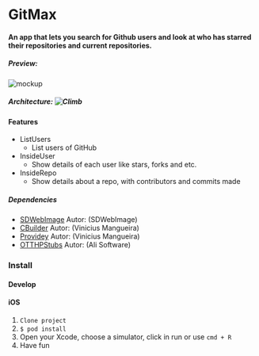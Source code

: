 # GitMax 

#### An app that lets you search for Github users and look at who has starred their repositories and current repositories.


##### Preview: 

![mockup](https://user-images.githubusercontent.com/32227073/67043334-356ada80-f100-11e9-8bcd-2fb54cc80be9.png)


##### Architecture: ![Climb](https://github.com/ViniciusDeep/Swift-Climb-Architecture)

#### Features
- ListUsers
  - List users of GitHub 
- InsideUser
  - Show details of each user like stars, forks and etc.
- InsideRepo
  - Show details about a repo, with contributors and commits made


##### Dependencies

 - [SDWebImage](https://github.com/SDWebImage/SDWebImage) Autor: (SDWebImage) 
 - [CBuilder](https://github.com/ViniciusDeep/CBuilder) Autor: (Vinicius Mangueira) 
 - [Providey](https://github.com/ViniciusDeep/Providey) Autor: (Vinicius Mangueira)
 - [OTTHPStubs](https://github.com/AliSoftware/OHHTTPStubs) Autor: (Ali Software) 

### Install
#### Develop
#### iOS
1. `Clone project`
2. `$ pod install` 
3. Open  your Xcode, choose a simulator, click in run or use `cmd + R`
4. Have fun

